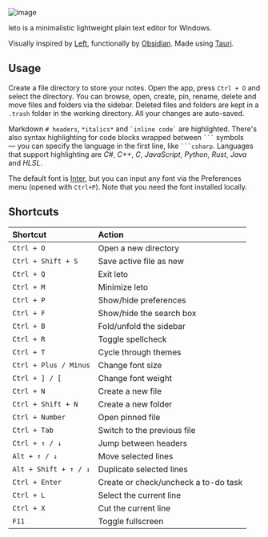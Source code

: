 ![image](https://user-images.githubusercontent.com/44412176/236444916-ca598da3-26cc-4626-9f15-d8a02ba269eb.png)

leto is a minimalistic lightweight plain text editor for Windows.

Visually inspired by [Left](https://github.com/hundredrabbits/Left), functionally by [Obsidian](https://obsidian.md). Made using [Tauri](https://github.com/tauri-apps/tauri).

## Usage

Create a file directory to store your notes. Open the app, press `Ctrl + O` and select the directory. You can browse, open, create, pin, rename, delete and move files and folders via the sidebar. Deleted files and folders are kept in a `.trash` folder in the working directory. All your changes are auto-saved.

Markdown `# headers`, `*italics*` and `` `inline code` `` are highlighted. There's also syntax highlighting for code blocks wrapped between `` ``` `` symbols — you can specify the language in the first line, like `` ```csharp ``. Languages that support highlighting are *C#*, *C++*, *C*, *JavaScript*, *Python*, *Rust*, *Java* and *HLSL*. 

The default font is [Inter](https://github.com/rsms/inter), but you can input any font via the Preferences menu (opened with `Ctrl+P`). Note that you need the font installed locally.

## Shortcuts

Shortcut | Action
:-|:-
`Ctrl + O` | Open a new directory
`Ctrl + Shift + S` | Save active file as new
`Ctrl + Q` | Exit leto
`Ctrl + M` | Minimize leto
`Ctrl + P` | Show/hide preferences
`Ctrl + F` | Show/hide the search box
`Ctrl + B` | Fold/unfold the sidebar
`Ctrl + R` | Toggle spellcheck
`Ctrl + T` | Cycle through themes
`Ctrl + Plus / Minus` | Change font size
`Ctrl + ] / [` | Change font weight
`Ctrl + N` | Create a new file
`Ctrl + Shift + N` | Create a new folder
`Ctrl + Number` | Open pinned file
`Ctrl + Tab` | Switch to the previous file
`Ctrl + ↑ / ↓` | Jump between headers
`Alt + ↑ / ↓` | Move selected lines
`Alt + Shift + ↑ / ↓` | Duplicate selected lines
`Ctrl + Enter` | Create or check/uncheck a to-do task
`Ctrl + L` | Select the current line
`Ctrl + X` | Cut the current line
`F11` | Toggle fullscreen
